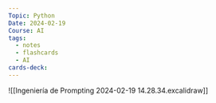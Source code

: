 ```yaml
---
Topic: Python
Date: 2024-02-19
Course: AI
tags:
  - notes
  - flashcards
  - AI
cards-deck:
---
```

![[Ingeniería de Prompting 2024-02-19 14.28.34.excalidraw]]